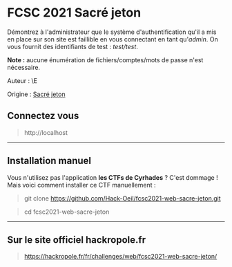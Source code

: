 # FCSC 2021 Sacré jeton

Démontrez à l'administrateur que le système d'authentification qu'il a mis en place sur son site est faillible en vous connectant en tant qu'*admin*. On vous fournit des identifiants de test : *test/test*.

**Note :** aucune énumération de fichiers/comptes/mots de passe n'est nécessaire.


Auteur : \E

Origine : [Sacré jeton](https://hackropole.fr/fr/challenges/web/fcsc2021-web-sacre-jeton/)


## Connectez vous 
> http://localhost

-----------

## Installation manuel
Vous n'utilisez pas l'application **les CTFs de Cyrhades** ? C'est dommage !
Mais voici comment installer ce CTF manuellement :

> git clone https://github.com/Hack-Oeil/fcsc2021-web-sacre-jeton.git

> cd fcsc2021-web-sacre-jeton


-----------

## Sur le site officiel hackropole.fr
> https://hackropole.fr/fr/challenges/web/fcsc2021-web-sacre-jeton/
